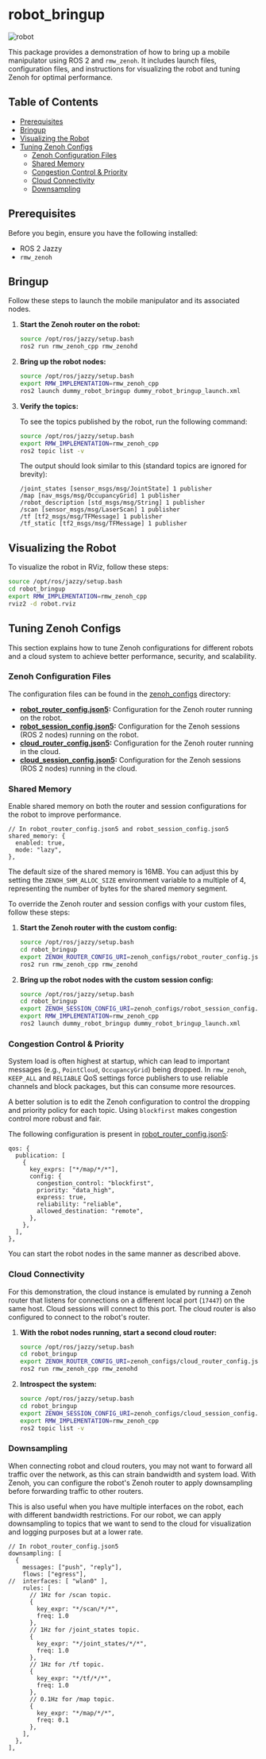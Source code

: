 # robot_bringup

![robot](media/robot.png)

This package provides a demonstration of how to bring up a mobile manipulator using ROS 2 and `rmw_zenoh`. It includes launch files, configuration files, and instructions for visualizing the robot and tuning Zenoh for optimal performance.

## Table of Contents

- [Prerequisites](#prerequisites)
- [Bringup](#bringup)
- [Visualizing the Robot](#visualizing-the-robot)
- [Tuning Zenoh Configs](#tuning-zenoh-configs)
  - [Zenoh Configuration Files](#zenoh-configuration-files)
  - [Shared Memory](#shared-memory)
  - [Congestion Control & Priority](#congestion-control--priority)
  - [Cloud Connectivity](#cloud-connectivity)
  - [Downsampling](#downsampling)

## Prerequisites

Before you begin, ensure you have the following installed:

- ROS 2 Jazzy
- `rmw_zenoh`

## Bringup

Follow these steps to launch the mobile manipulator and its associated nodes.

1.  **Start the Zenoh router on the robot:**

    ```bash
    source /opt/ros/jazzy/setup.bash
    ros2 run rmw_zenoh_cpp rmw_zenohd
    ```

2.  **Bring up the robot nodes:**

    ```bash
    source /opt/ros/jazzy/setup.bash
    export RMW_IMPLEMENTATION=rmw_zenoh_cpp
    ros2 launch dummy_robot_bringup dummy_robot_bringup_launch.xml
    ```

3.  **Verify the topics:**

    To see the topics published by the robot, run the following command:

    ```bash
    source /opt/ros/jazzy/setup.bash
    export RMW_IMPLEMENTATION=rmw_zenoh_cpp
    ros2 topic list -v
    ```

    The output should look similar to this (standard topics are ignored for brevity):

    ```
    /joint_states [sensor_msgs/msg/JointState] 1 publisher
    /map [nav_msgs/msg/OccupancyGrid] 1 publisher
    /robot_description [std_msgs/msg/String] 1 publisher
    /scan [sensor_msgs/msg/LaserScan] 1 publisher
    /tf [tf2_msgs/msg/TFMessage] 1 publisher
    /tf_static [tf2_msgs/msg/TFMessage] 1 publisher
    ```

## Visualizing the Robot

To visualize the robot in RViz, follow these steps:

```bash
source /opt/ros/jazzy/setup.bash
cd robot_bringup
export RMW_IMPLEMENTATION=rmw_zenoh_cpp
rviz2 -d robot.rviz
```

## Tuning Zenoh Configs

This section explains how to tune Zenoh configurations for different robots and a cloud system to achieve better performance, security, and scalability.

### Zenoh Configuration Files

The configuration files can be found in the [zenoh_configs](./zenoh_configs) directory:

-   **[robot_router_config.json5](./zenoh_configs/robot_router_config.json5):** Configuration for the Zenoh router running on the robot.
-   **[robot_session_config.json5](./zenoh_configs/robot_session_config.json5):** Configuration for the Zenoh sessions (ROS 2 nodes) running on the robot.
-   **[cloud_router_config.json5](./zenoh_configs/cloud_router_config.json5):** Configuration for the Zenoh router running in the cloud.
-   **[cloud_session_config.json5](./zenoh_configs/cloud_session_config.json5):** Configuration for the Zenoh sessions (ROS 2 nodes) running in the cloud.

### Shared Memory

Enable shared memory on both the router and session configurations for the robot to improve performance.

```json5
// In robot_router_config.json5 and robot_session_config.json5
shared_memory: {
  enabled: true,
  mode: "lazy",
},
```

The default size of the shared memory is 16MB. You can adjust this by setting the `ZENOH_SHM_ALLOC_SIZE` environment variable to a multiple of 4, representing the number of bytes for the shared memory segment.

To override the Zenoh router and session configs with your custom files, follow these steps:

1.  **Start the Zenoh router with the custom config:**

    ```bash
    source /opt/ros/jazzy/setup.bash
    cd robot_bringup
    export ZENOH_ROUTER_CONFIG_URI=zenoh_configs/robot_router_config.json5
    ros2 run rmw_zenoh_cpp rmw_zenohd
    ```

2.  **Bring up the robot nodes with the custom session config:**

    ```bash
    source /opt/ros/jazzy/setup.bash
    cd robot_bringup
    export ZENOH_SESSION_CONFIG_URI=zenoh_configs/robot_session_config.json5
    export RMW_IMPLEMENTATION=rmw_zenoh_cpp
    ros2 launch dummy_robot_bringup dummy_robot_bringup_launch.xml
    ```

### Congestion Control & Priority

System load is often highest at startup, which can lead to important messages (e.g., `PointCloud`, `OccupancyGrid`) being dropped. In `rmw_zenoh`, `KEEP_ALL` and `RELIABLE` QoS settings force publishers to use reliable channels and block packages, but this can consume more resources.

A better solution is to edit the Zenoh configuration to control the dropping and priority policy for each topic. Using `blockfirst` makes congestion control more robust and fair.

The following configuration is present in [robot_router_config.json5](./zenoh_configs/robot_router_config.json5):

```json5
qos: {
  publication: [
    {
      key_exprs: ["*/map/*/*"],
      config: {
        congestion_control: "blockfirst",
        priority: "data_high",
        express: true,
        reliability: "reliable",
        allowed_destination: "remote",
      },
    },
  ],
},
```

You can start the robot nodes in the same manner as described above.

### Cloud Connectivity

For this demonstration, the cloud instance is emulated by running a Zenoh router that listens for connections on a different local port (`17447`) on the same host. Cloud sessions will connect to this port. The cloud router is also configured to connect to the robot's router.

1.  **With the robot nodes running, start a second cloud router:**

    ```bash
    source /opt/ros/jazzy/setup.bash
    cd robot_bringup
    export ZENOH_ROUTER_CONFIG_URI=zenoh_configs/cloud_router_config.json5
    ros2 run rmw_zenoh_cpp rmw_zenohd
    ```

2.  **Introspect the system:**

    ```bash
    source /opt/ros/jazzy/setup.bash
    cd robot_bringup
    export ZENOH_SESSION_CONFIG_URI=zenoh_configs/cloud_session_config.json5
    export RMW_IMPLEMENTATION=rmw_zenoh_cpp
    ros2 topic list -v
    ```

### Downsampling

When connecting robot and cloud routers, you may not want to forward all traffic over the network, as this can strain bandwidth and system load. With Zenoh, you can configure the robot's Zenoh router to apply downsampling before forwarding traffic to other routers.

This is also useful when you have multiple interfaces on the robot, each with different bandwidth restrictions. For our robot, we can apply downsampling to topics that we want to send to the cloud for visualization and logging purposes but at a lower rate.

```json5
// In robot_router_config.json5
downsampling: [
  {
    messages: ["push", "reply"],
    flows: ["egress"],
//  interfaces: [ "wlan0" ],
    rules: [
      // 1Hz for /scan topic.
      {
        key_expr: "*/scan/*/*",
        freq: 1.0
      },
      // 1Hz for /joint_states topic.
      {
        key_expr: "*/joint_states/*/*",
        freq: 1.0
      },
      // 1Hz for /tf topic.
      {
        key_expr: "*/tf/*/*",
        freq: 1.0
      },
      // 0.1Hz for /map topic.
      {
        key_expr: "*/map/*/*",
        freq: 0.1
      },
    ],
  },
],
```
